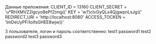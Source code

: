 Данные приложения:
CLIENT_ID = 13160
CLIENT_SECRET = 'u*RHXMVZ2lgcyo9ePf2)mg(('
KEY = 'w7)cIvGyQLx4QjgwpnLsJg(('
REDIRECT_URI = 'http://localhost:8080'
ACCESS_TOCKEN = 'lmDeUyPFi1oifsGHEE8wjw))'

3 пользователя, логин и пароль соответственно:
test1 password1
test2 password2
test3 password3